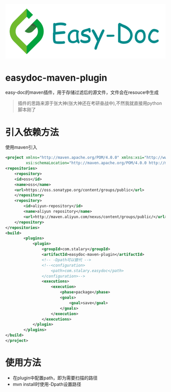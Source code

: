 ![logo](logo.png)
# easydoc-maven-plugin
easy-doc的maven插件，用于存储过滤后的源文件，文件会在resouce中生成

> 插件的思路来源于张大神(张大神还在考研奋战中),不然我就直接用python脚本刚了

# 引入依赖方法
使用maven引入
```xml
<project xmlns="http://maven.apache.org/POM/4.0.0" xmlns:xsi="http://www.w3.org/2001/XMLSchema-instance"
         xsi:schemaLocation="http://maven.apache.org/POM/4.0.0 http://maven.apache.org/xsd/maven-4.0.0.xsd">
<repositories>
    <repository>
	<id>oss</id>
	<name>oss</name>
	<url>https://oss.sonatype.org/content/groups/public</url>
    </repository>
    <repository>
        <id>aliyun-repository</id>
        <name>aliyun repository</name>
        <url>http://maven.aliyun.com/nexus/content/groups/public/</url>
    </repository>
</repositories>
<build>
        <plugins>
            <plugin>
                <groupId>com.stalary</groupId>
                <artifactId>easydoc-maven-plugin</artifactId>
                <!-- -Dpath可以替代 -->
                <!--<configuration>
                    <path>com.stalary.easydoc</path>
                </configuration>-->
                <executions>
                    <execution>
                        <phase>package</phase>
                        <goals>
                            <goal>save</goal>
                        </goals>
                    </execution>
                </executions>
            </plugin>
        </plugins>
</build>
</project>
```

# 使用方法
- 在plugin中配置path，即为需要扫描的路径
- mvn install时使用-Dpath设置路径



